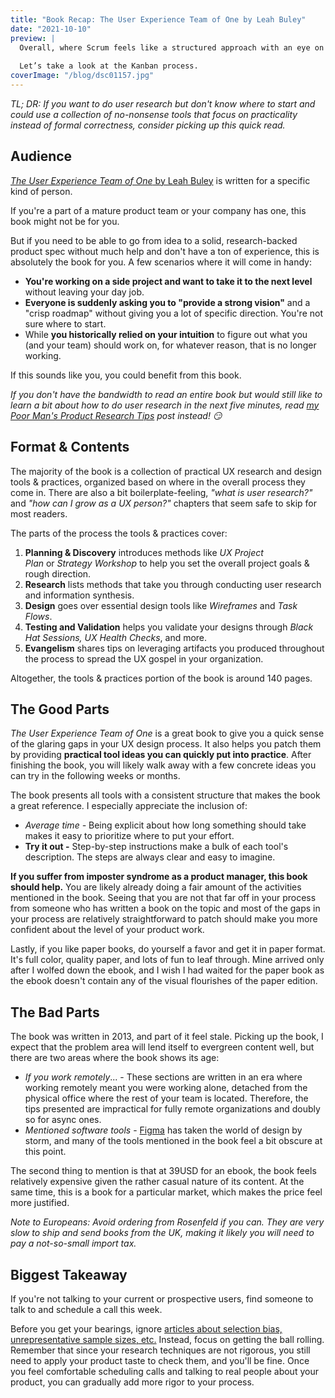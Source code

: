 ```yaml
---
title: "Book Recap: The User Experience Team of One by Leah Buley"
date: "2021-10-10"
preview: |
  Overall, where Scrum feels like a structured approach with an eye on speed, Kanban feels like a _flowing river_. There’s no time-boxing. Instead, Kanban focuses on creating a clean and narrow channel for your work to flow though. 
  
  Let’s take a look at the Kanban process.
coverImage: "/blog/dsc01157.jpg"
---
```


_TL; DR: If you want to do user research but don't know where to start and could use a collection of no-nonsense tools that focus on practicality instead of formal correctness, consider picking up this quick read._

## Audience

[_The User Experience Team of One_ by Leah Buley](https://rosenfeldmedia.com/books/the-user-experience-team-of-one/) is written for a specific kind of person.

If you're a part of a mature product team or your company has one, this book might not be for you.

But if you need to be able to go from idea to a solid, research-backed product spec without much help and don't have a ton of experience, this is absolutely the book for you. A few scenarios where it will come in handy:

- **You're working on a side project and want to take it to the next level** without leaving your day job.
- **Everyone is suddenly asking you to "provide a strong vision"** and a "crisp roadmap" without giving you a lot of specific direction. You're not sure where to start.
- While **you historically relied on your intuition** to figure out what you (and your team) should work on, for whatever reason, that is no longer working.

If this sounds like you, you could benefit from this book.

_If you don't have the bandwidth to read an entire book but would still like to learn a bit about how to do user research in the next five minutes, read [my Poor Man's Product Research Tips](/blog/poor-mans-product-research-tips) post instead! 😏_

## Format & Contents

The majority of the book is a collection of practical UX research and design tools & practices, organized based on where in the overall process they come in. There are also a bit boilerplate-feeling, _"what is user research?"_ and _"how can I grow as a UX person?"_ chapters that seem safe to skip for most readers.

The parts of the process the tools & practices cover:

1. **Planning & Discovery** introduces methods like _UX Project Plan_ or _Strategy Workshop_ to help you set the overall project goals & rough direction.
2. **Research** lists methods that take you through conducting user research and information synthesis.
3. **Design** goes over essential design tools like _Wireframes_ and _Task Flows_.
4. **Testing and Validation** helps you validate your designs through _Black Hat Sessions, UX Health Checks_, and more.
5. **Evangelism** shares tips on leveraging artifacts you produced throughout the process to spread the UX gospel in your organization.

Altogether, the tools & practices portion of the book is around 140 pages.

## The Good Parts

_The User Experience Team of One_ is a great book to give you a quick sense of the glaring gaps in your UX design process. It also helps you patch them by providing **practical tool ideas you can quickly put into practice**. After finishing the book, you will likely walk away with a few concrete ideas you can try in the following weeks or months.

The book presents all tools with a consistent structure that makes the book a great reference. I especially appreciate the inclusion of:

- __Average time_ \-_ Being explicit about how long something should take makes it easy to prioritize where to put your effort.
- __Try it out -__ Step-by-step instructions make a bulk of each tool's description. The steps are always clear and easy to imagine.

**If you suffer from imposter syndrome as a product manager, this book should help.** You are likely already doing a fair amount of the activities mentioned in the book. Seeing that you are not that far off in your process from someone who has written a book on the topic and most of the gaps in your process are relatively straightforward to patch should make you more confident about the level of your product work.

Lastly, if you like paper books, do yourself a favor and get it in paper format. It's full color, quality paper, and lots of fun to leaf through. Mine arrived only after I wolfed down the ebook, and I wish I had waited for the paper book as the ebook doesn't contain any of the visual flourishes of the paper edition.

## The Bad Parts

The book was written in 2013, and part of it feel stale. Picking up the book, I expect that the problem area will lend itself to evergreen content well, but there are two areas where the book shows its age:

- _If you work remotely_... - These sections are written in an era where working remotely meant you were working alone, detached from the physical office where the rest of your team is located. Therefore, the tips presented are impractical for fully remote organizations and doubly so for async ones.
- _Mentioned software tools_ - [Figma](https://www.figma.com) has taken the world of design by storm, and many of the tools mentioned in the book feel a bit obscure at this point.

The second thing to mention is that at 39USD for an ebook, the book feels relatively expensive given the rather casual nature of its content. At the same time, this is a book for a particular market, which makes the price feel more justified.

_Note to Europeans: Avoid ordering from Rosenfeld if you can. They are very slow to ship and send books from the UK, making it likely you will need to pay a not-so-small import tax._

## Biggest Takeaway

If you're not talking to your current or prospective users, find someone to talk to and schedule a call this week.

Before you get your bearings, ignore [articles about selection bias, unrepresentative sample sizes, etc.](https://www.uxmatters.com/mt/archives/2018/05/avoiding-half-assed-user-research.php) Instead, focus on getting the ball rolling. Remember that since your research techniques are not rigorous, you still need to apply your product taste to check them, and you'll be fine. Once you feel comfortable scheduling calls and talking to real people about your product, you can gradually add more rigor to your process.